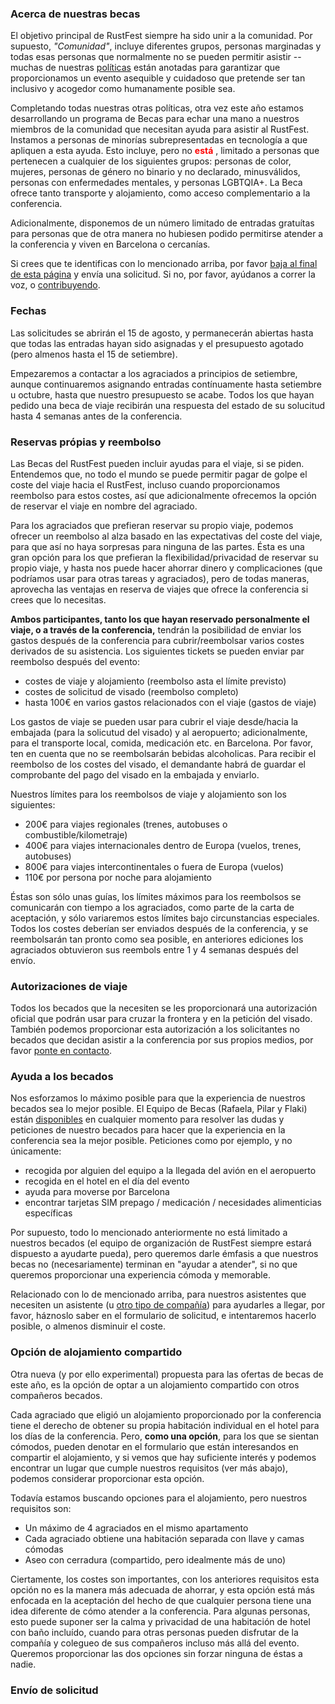### Acerca de nuestras becas

El objetivo principal de RustFest siempre ha sido unir a la comunidad. Por supuesto, _"Comunidad"_, incluye diferentes grupos, personas marginadas y todas esas personas que normalmente no se pueden permitir asistir -- muchas de nuestras [políticas](/diversity/es/) están anotadas para garantizar que proporcionamos un evento asequible y cuidadoso que pretende ser tan inclusivo y acogedor como humanamente posible sea.

Completando todas nuestras otras políticas, otra vez este año estamos desarrollando un programa de Becas para echar una mano a nuestros miembros de la comunidad que necesitan ayuda para asistir al RustFest. Instamos a personas de minorías subrepresentadas en tecnología a que apliquen a esta ayuda. Esto incluye, pero no <span style="color:red"> **está** </span>, limitado a personas que pertenecen a cualquier de los siguientes grupos: personas de color, mujeres, personas de género no binario y no declarado, minusválidos, personas con enfermedades mentales, y personas LGBTQIA+. La Beca ofrece tanto transporte y alojamiento, como acceso complementario a la conferencia.

Adicionalmente, disponemos de un número limitado de entradas gratuítas para personas que de otra manera no hubiesen podido permitirse atender a la conferencia y viven en Barcelona o cercanías.

Si crees que te identificas con lo mencionado arriba, por favor [baja al final de esta página](#send-an-application) y envía una solicitud. Si no, por favor, ayúdanos a correr la voz, o [contribuyendo](#funding).


### Fechas

Las solicitudes se abrirán el 15 de agosto, y permanecerán abiertas hasta que todas las entradas hayan sido asignadas y el presupuesto agotado (pero almenos hasta el 15 de setiembre).

Empezaremos a contactar a los agraciados a principios de setiembre, aunque continuaremos asignando entradas contínuamente hasta setiembre u octubre, hasta que nuestro presupuesto se acabe. Todos los que hayan pedido una beca de viaje recibirán una respuesta del estado de su solucitud hasta 4 semanas antes de la conferencia.


### Reservas própias y reembolso

Las Becas del RustFest pueden incluir ayudas para el viaje, si se piden. Entendemos que, no todo el mundo se puede permitir pagar de golpe el coste del viaje hacia el RustFest, incluso cuando proporcionamos reembolso para estos costes, así que adicionalmente ofrecemos la opción de reservar el viaje en nombre del agraciado.

Para los agraciados que prefieran reservar su propio viaje, podemos ofrecer un reembolso al alza basado en las expectativas del coste del viaje, para que así no haya sorpresas para ninguna de las partes. Ésta es una gran opción para los que prefieran la flexibilidad/privacidad de reservar su propio viaje, y hasta nos puede hacer ahorrar dinero y complicaciones (que podríamos usar para otras tareas y agraciados), pero de todas maneras, aprovecha las ventajas en reserva de viajes que ofrece la conferencia si crees que lo necesitas.

**Ambos participantes, tanto los que hayan reservado personalmente el viaje, o a través de la conferencia,** tendrán la posibilidad de enviar los gastos después de la conferencia para cubrir/reembolsar varios costes derivados de su asistencia. Los siguientes tickets se pueden enviar par reembolso después del evento:

- costes de viaje y alojamiento (reembolso asta el límite previsto)
- costes de solicitud de visado (reembolso completo)
- hasta 100€ en varios gastos relacionados con el viaje (gastos de viaje)

Los gastos de viaje se pueden usar para cubrir el viaje desde/hacia la embajada (para la solicutud del visado) y al aeropuerto; adicionalmente, para el transporte local, comida, medicación etc. en Barcelona. Por favor, ten en cuenta que no se reembolsarán bebidas alcoholicas. Para recibir el reembolso de los costes del visado, el demandante habrá de guardar el comprobante del pago del visado en la embajada y enviarlo.

Nuestros límites para los reembolsos de viaje y alojamiento son los siguientes:

- 200€ para viajes regionales (trenes, autobuses o combustible/kilometraje)
- 400€ para viajes internacionales dentro de Europa (vuelos, trenes, autobuses)
- 800€ para viajes intercontinentales o fuera de Europa (vuelos)
- 110€ por persona por noche para alojamiento

Éstas son sólo unas guías, los límites máximos para los reembolsos se comunicarán con tiempo a los agraciados, como parte de la carta de aceptación, y sólo variaremos estos límites bajo circunstancias especiales. Todos los costes deberían ser enviados después de la conferencia, y se reembolsarán tan pronto como sea posible, en anteriores ediciones los agraciados obtuvieron sus reembols entre 1 y 4 semanas después del envío.


### Autorizaciones de viaje

Todos los becados que la necesiten se les proporcionará una autorización oficial que podrán usar para cruzar la frontera y en la petición del visado. También podemos proporcionar esta autorización a los solicitantes no becados que decidan asistir a la conferencia por sus propios medios, por favor [ponte en contacto](mailto:info@rustfest.eu).


### Ayuda a los becados

Nos esforzamos lo máximo posible para que la experiencia de nuestros becados sea lo mejor posible. El Equipo de Becas (Rafaela, Pilar y Flaki) están [disponibles](mailto:diversity@rustfest.eu) en cualquier momento para resolver las dudas y peticiones de nuestro becados para hacer que la experiencia en la conferencia sea la mejor posible. Peticiones como por ejemplo, y no únicamente:

- recogida por alguien del equipo a la llegada del avión en el aeropuerto 
- recogida en el hotel en el día del evento
- ayuda para moverse por Barcelona
- encontrar tarjetas SIM prepago / medicación / necesidades alimenticias específicas

Por supuesto, todo lo mencionado anteriormente no está limitado a nuestros becados (el equipo de organización de RustFest siempre estará dispuesto a ayudarte pueda), pero queremos darle émfasis a que nuestros becas no (necesariamente) terminan en "ayudar a atender", si no que queremos proporcionar una experiencia cómoda y memorable.

Relacionado con lo de mencionado arriba, para nuestros asistentes que necesiten un asistente (u [otro tipo de compañía](https://twitter.com/bodil/status/1000344195951972352)) para ayudarles a llegar, por favor, háznoslo saber en el formulario de solicitud, e intentaremos hacerlo posible, o almenos disminuir el coste.


### Opción de alojamiento compartido

Otra nueva (y por ello experimental) propuesta para las ofertas de becas de este año, es la opción de optar a un alojamiento compartido con otros compañeros becados.

Cada agraciado que eligió un alojamiento proporcionado por la conferencia tiene el derecho de obtener su propia habitación individual en el hotel para los días de la conferencia. Pero, **como una opción**, para los que se sientan cómodos, pueden denotar en el formulario que están interesandos en compartir el alojamiento, y si vemos que hay suficiente interés y podemos encontrar un lugar que cumple nuestros requisitos (ver más abajo), podemos considerar proporcionar esta opción.

Todavía estamos buscando opciones para el alojamiento, pero nuestros requisitos son:

- Un máximo de 4 agraciados en el mismo apartamento
- Cada agraciado obtiene una habitación separada con llave y camas cómodas
- Aseo con cerradura (compartido, pero idealmente más de uno)

Ciertamente, los costes son importantes, con los anteriores requisitos esta opción no es la manera más adecuada de ahorrar, y esta opción está más enfocada en la aceptación del hecho de que cualquier persona tiene una idea diferente de cómo atender a la conferencia. Para algunas personas, esto puede suponer ser la calma y privacidad de una habitación de hotel con baño incluído, cuando para otras personas pueden disfrutar de la compañía y colegueo de sus compañeros incluso más allá del evento. Queremos proporcionar las dos opciones sin forzar ninguna de éstas a nadie.


### Envío de solicitud
